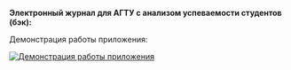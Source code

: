 **Электронный журнал для АГТУ с анализом успеваемости студентов (бэк):**

Демонстрация работы приложения:

[![Демонстрация работы приложения](https://pic.rutubelist.ru/video/2025-02-18/92/81/92815591fc5d4e5a1ddb431c38f03126.jpg)](https://rutube.ru/video/private/f92571b67b72a1746b3b0d8aac1e6518/?r=wd&p=i5Fm6s6YSC3z36w0F_uUZA)
